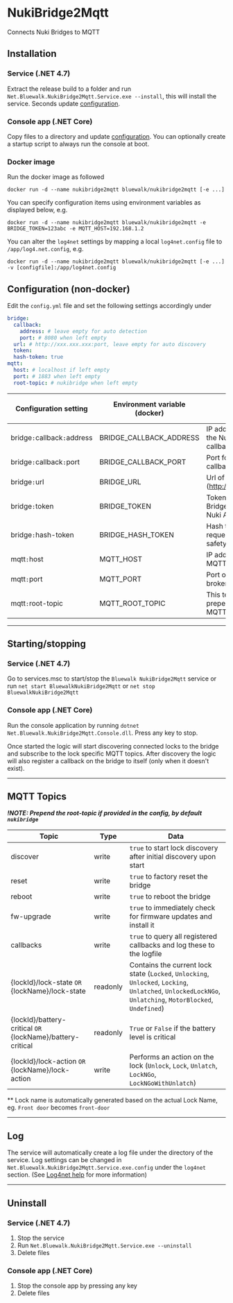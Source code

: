 # NukiBridge2Mqtt
 Connects Nuki Bridges to MQTT

## Installation
### Service (.NET 4.7)
Extract the release build to a folder and run `Net.Bluewalk.NukiBridge2Mqtt.Service.exe --install`, this will install the service. Seconds update [configuration](#configuration).

### Console app (.NET Core)
Copy files to a directory and update [configuration](#configuration). You can optionally create a startup script to always run the console at boot.

### Docker image
Run the docker image as followed
```
docker run -d --name nukibridge2mqtt bluewalk/nukibridge2mqtt [-e ...]
```
You can specify configuration items using environment variables as displayed below, e.g.
```
docker run -d --name nukibridge2mqtt bluewalk/nukibridge2mqtt -e BRIDGE_TOKEN=123abc -e MQTT_HOST=192.168.1.2
```

You can alter the `log4net` settings by mapping a local `log4net.config` file to `/app/log4.net.config`, e.g.
```
docker run -d --name nukibridge2mqtt bluewalk/nukibridge2mqtt [-e ...] -v [configfile]:/app/log4net.config
```

## Configuration (non-docker)
Edit the `config.yml` file and set the following settings accordingly under 
```yml
bridge:
  callback:
    address: # leave empty for auto detection
    port: # 8080 when left empty
  url: # http://xxx.xxx.xxx:port, leave empty for auto discovery
  token: 
  hash-token: true
mqtt:
  host: # localhost if left empty
  port: # 1883 when left empty
  root-topic: # nukibridge when left empty
```

| Configuration setting | Environment variable (docker) | Description | Default when empty |
|-|-|-|-|
| bridge`:`callback`:`address | BRIDGE_CALLBACK_ADDRESS | IP address / DNS for the Nuki Bridge callbacks | Auto detection |
| bridge`:`callback`:`port | BRIDGE_CALLBACK_PORT | Port for the Nuki Bridge callbacks | `8080` |
| bridge`:`url | BRIDGE_URL | Url of your bridge (http://xxx.xxx.xxx:port) | Auto discovery |
| bridge`:`token | BRIDGE_TOKEN | Token to utilize the Nuki Bridge API (check your Nuki App) | - |
| bridge`:`hash-token | BRIDGE_HASH_TOKEN | Hash the token on requests to ensure safety | true |
| mqtt`:`host | MQTT_HOST | IP address / DNS of the MQTT broker | - |
| mqtt`:`port | MQTT_PORT | Port of the MQTT broker | `1883` |
| mqtt`:`root-topic | MQTT_ROOT_TOPIC | This text will be prepended to the MQTT Topic | `nukibridge` |

---

## Starting/stopping

### Service (.NET 4.7)
Go to services.msc to start/stop the `Bluewalk NukiBridge2Mqtt` service or run `net start BluewalkNukiBridge2Mqtt` or `net stop BluewalkNukiBridge2Mqtt`

### Console app (.NET Core)
Run the console application by running `dotnet Net.Bluewalk.NukiBridge2Mqtt.Console.dll`. Press any key to stop.

Once started the logic will start discovering connected locks to the bridge and subscribe to the lock specific MQTT topics. After discovery the logic will also register a callback on the bridge to itself (only when it doesn't exist).

---

## MQTT Topics

___!NOTE: Prepend the root-topic if provided in the config, by default `nukibridge`___

| Topic | Type | Data |
|-|-|-|
| discover | write | `true` to start lock discovery after initial discovery upon start |
| reset | write | `true` to factory reset the bridge |
| reboot | write | `true` to reboot the bridge |
| fw-upgrade | write | `true` to immediately check for firmware updates and install it |
| callbacks | write | `true` to query all registered callbacks and log these to the logfile |
| {lockId}/lock-state `OR` {lockName}/lock-state | readonly | Contains the current lock state (`Locked`, `Unlocking`, `Unlocked`, `Locking`, `Unlatched`, `UnlockedLockNGo`, `Unlatching`, `MotorBlocked`, `Undefined`) |
| {lockId}/battery-critical `OR` {lockName}/battery-critical | readonly | `True` or `False` if the battery level is critical |
| {lockId}/lock-action `OR` {lockName}/lock-action | write | Performs an action on the lock (`Unlock`, `Lock`, `Unlatch`, `LockNGo`, `LockNGoWithUnlatch`) |

** Lock name is automatically generated based on the actual Lock Name, eg. `Front door` becomes `front-door`

---

## Log
The service will automatically create a log file under the directory of the service.
Log settings can be changed in `Net.Bluewalk.NukiBridge2Mqtt.Service.exe.config` under the `log4net` section. (See [Log4net help](https://logging.apache.org/log4net/release/manual/configuration.html) for more information)

---

## Uninstall
### Service (.NET 4.7)
1. Stop the service
2. Run `Net.Bluewalk.NukiBridge2Mqtt.Service.exe --uninstall`
3. Delete files

### Console app (.NET Core)
1. Stop the console app by pressing any key
2. Delete files